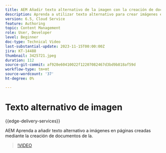 ```yaml
---
title: AEM Añadir texto alternativo de la imagen con la creación de documentos de
description: Aprenda a utilizar texto alternativo para crear imágenes en la creación de documentos.
version: 6.5, Cloud Service
feature: Authoring
topic: Content Management
role: User, Developer
level: Beginner
doc-type: Technical Video
last-substantial-update: 2023-11-15T00:00:00Z
jira: KT-14488
thumbnail: 3425721.jpeg
duration: 112
source-git-commit: af928e60410022f12207082467d3bd9b818af59d
workflow-type: tm+mt
source-wordcount: '37'
ht-degree: 0%

---
```



# Texto alternativo de imagen

{{edge-delivery-services}}

AEM Aprenda a añadir texto alternativo a imágenes en páginas creadas mediante la creación de documentos de la.

>[!VIDEO](https://video.tv.adobe.com/v/3425721/?learn=on)
